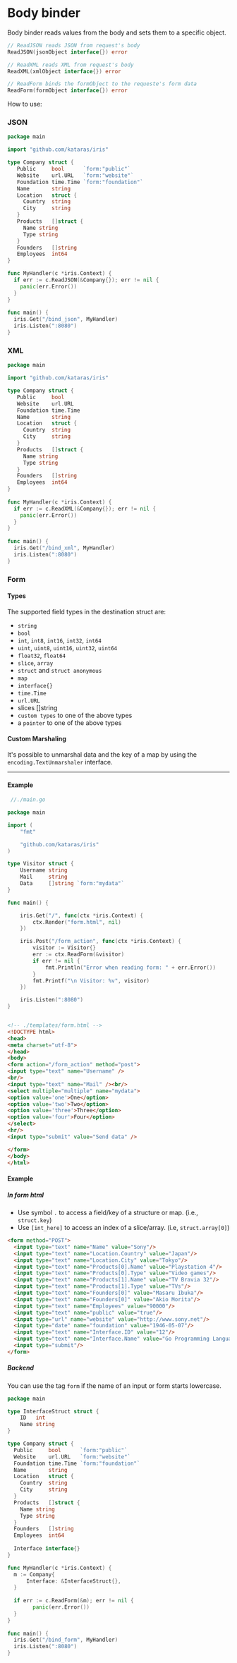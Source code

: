 # Body binder

Body binder reads values from the body and sets them to a specific object.

```go
// ReadJSON reads JSON from request's body
ReadJSON(jsonObject interface{}) error

// ReadXML reads XML from request's body
ReadXML(xmlObject interface{}) error

// ReadForm binds the formObject to the requeste's form data
ReadForm(formObject interface{}) error
```

How to use:

### JSON

```go
package main

import "github.com/kataras/iris"

type Company struct {
   Public     bool      `form:"public"`
   Website    url.URL   `form:"website"`
   Foundation time.Time `form:"foundation"`
   Name       string
   Location   struct {
     Country  string
     City     string
   }
   Products   []struct {
     Name string
     Type string
   }
   Founders   []string
   Employees  int64
}

func MyHandler(c *iris.Context) {
  if err := c.ReadJSON(&Company{}); err != nil {
  	panic(err.Error())
  }
}
  
func main() {
  iris.Get("/bind_json", MyHandler)
  iris.Listen(":8080")
}

```

### XML

```go
package main

import "github.com/kataras/iris"

type Company struct {
   Public     bool      
   Website    url.URL   
   Foundation time.Time
   Name       string
   Location   struct {
     Country  string
     City     string
   }
   Products   []struct {
     Name string
     Type string
   }
   Founders   []string
   Employees  int64
}
  
func MyHandler(c *iris.Context) {  
  if err := c.ReadXML(&Company{}); err != nil {
  	panic(err.Error())
  }
}
  
func main() {
  iris.Get("/bind_xml", MyHandler)
  iris.Listen(":8080")
}

```

### Form

#### Types

The supported field types in the destination struct are:

* `string`
* `bool`
* `int`, `int8`, `int16`, `int32`, `int64`
* `uint`, `uint8`, `uint16`, `uint32`, `uint64`
* `float32`, `float64`
* `slice`, `array`
* `struct` and `struct anonymous`
* `map`
* `interface{}`
* `time.Time`
* `url.URL`
*  slices []string
* `custom types` to one of the above types
* a `pointer` to one of the above types


#### Custom Marshaling


It's possible to unmarshal data and the key of a map by using the `encoding.TextUnmarshaler` interface.

----

#### Example

```go
 //./main.go

package main

import (
	"fmt"

	"github.com/kataras/iris"
)

type Visitor struct {
	Username string
	Mail     string
	Data     []string `form:"mydata"`
}

func main() {

	iris.Get("/", func(ctx *iris.Context) {
		ctx.Render("form.html", nil)
	})

	iris.Post("/form_action", func(ctx *iris.Context) {
		visitor := Visitor{}
		err := ctx.ReadForm(&visitor)
		if err != nil {
			fmt.Println("Error when reading form: " + err.Error())
		}
		fmt.Printf("\n Visitor: %v", visitor)
	})

	iris.Listen(":8080")
}

```

```html

<!-- ./templates/form.html -->
<!DOCTYPE html>
<head>
<meta charset="utf-8">
</head>
<body>
<form action="/form_action" method="post">
<input type="text" name="Username" />
<br/>
<input type="text" name="Mail" /><br/>
<select multiple="multiple" name="mydata">
<option value='one'>One</option>
<option value='two'>Two</option>
<option value='three'>Three</option>
<option value='four'>Four</option>
</select>
<hr/>
<input type="submit" value="Send data" />

</form>
</body>
</html>

```


#### Example



##### In form html

- Use symbol `.` to access a field/key of a structure or map. (i.e., `struct.key`)
- Use `[int_here]` to access an index of a slice/array. (i.e, `struct.array[0]`)

```html
<form method="POST">
  <input type="text" name="Name" value="Sony"/>
  <input type="text" name="Location.Country" value="Japan"/>
  <input type="text" name="Location.City" value="Tokyo"/>
  <input type="text" name="Products[0].Name" value="Playstation 4"/>
  <input type="text" name="Products[0].Type" value="Video games"/>
  <input type="text" name="Products[1].Name" value="TV Bravia 32"/>
  <input type="text" name="Products[1].Type" value="TVs"/>
  <input type="text" name="Founders[0]" value="Masaru Ibuka"/>
  <input type="text" name="Founders[0]" value="Akio Morita"/>
  <input type="text" name="Employees" value="90000"/>
  <input type="text" name="public" value="true"/>
  <input type="url" name="website" value="http://www.sony.net"/>
  <input type="date" name="foundation" value="1946-05-07"/>
  <input type="text" name="Interface.ID" value="12"/>
  <input type="text" name="Interface.Name" value="Go Programming Language"/>
  <input type="submit"/>
</form>
```

##### Backend

You can use the tag `form` if the name of an input or form starts lowercase.

```go
package main

type InterfaceStruct struct {
    ID   int
    Name string
}

type Company struct {
  Public     bool      `form:"public"`
  Website    url.URL   `form:"website"`
  Foundation time.Time `form:"foundation"`
  Name       string
  Location   struct {
    Country  string
    City     string
  }
  Products   []struct {
    Name string
    Type string
  }
  Founders   []string
  Employees  int64
  
  Interface interface{}
}

func MyHandler(c *iris.Context) {
  m := Company{
      Interface: &InterfaceStruct{},
  }
  
  if err := c.ReadForm(&m); err != nil {
  		panic(err.Error())
  }
}
  
func main() {
  iris.Get("/bind_form", MyHandler)
  iris.Listen(":8080")
}
```
